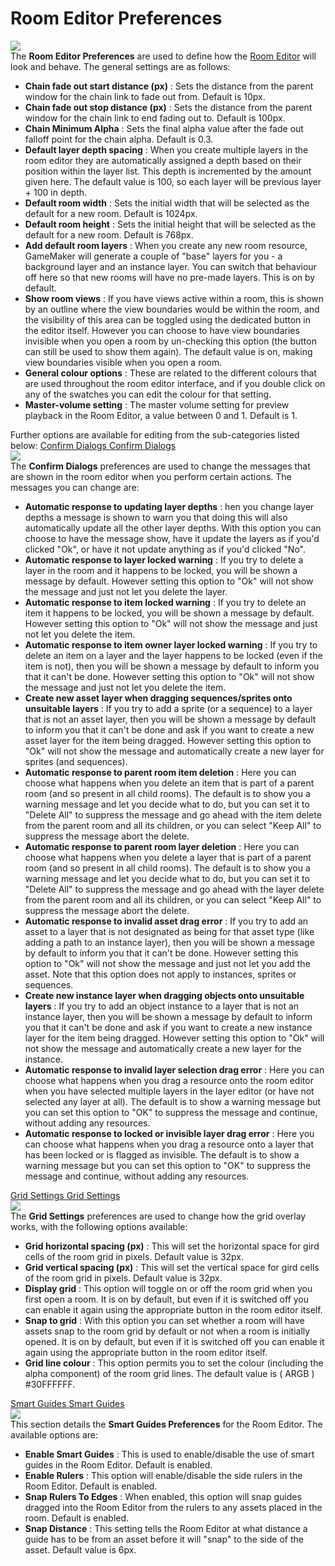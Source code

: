 # Room Editor Preferences

  
![](https://gms.magecorn.com/Manual/assets/Images/Setup_And_Version/Preferences/Room_Editor_Prefs.png)  
The **Room Editor Preferences** are used to define how the [Room
Editor](../../The_Asset_Editors/Rooms) will look and behave. The
general settings are as follows:

-   **Chain fade out start distance (px)** : Sets the distance from the
    parent window for the chain link to fade out from. Default is 10px.
-   **Chain fade out stop distance (px)** : Sets the distance from the
    parent window for the chain link to end fading out to. Default is
    100px.
-   **Chain Minimum Alpha** : Sets the final alpha value after the fade
    out falloff point for the chain alpha. Default is 0.3.
-   **Default layer depth spacing** : When you create multiple layers in
    the room editor they are automatically assigned a depth based on
    their position within the layer list. This depth is incremented by
    the amount given here. The default value is 100, so each layer will
    be previous layer + 100 in depth.
-   **Default room width** : Sets the initial width that will be
    selected as the default for a new room. Default is 1024px.
-   **Default room height** : Sets the initial height that will be
    selected as the default for a new room. Default is 768px.
-   **Add default room layers** : When you create any new room resource,
    GameMaker will generate a couple of "base" layers for you - a
    background layer and an instance layer. You can switch that
    behaviour off here so that new rooms will have no pre-made layers.
    This is on by default.
-   **Show room views** : If you have views active within a room, this
    is shown by an outline where the view boundaries would be within the
    room, and the visibility of this area can be toggled using the
    dedicated button in the editor itself. However you can choose to
    have view boundaries invisible when you open a room by un-checking
    this option (the button can still be used to show them again). The
    default value is on, making view boundaries visible when you open a
    room.
-   **General colour options** : These are related to the different
    colours that are used throughout the room editor interface, and if
    you double click on any of the swatches you can edit the colour for
    that setting.
-   **Master-volume setting** : The master volume setting for preview
    playback in the Room Editor, a value between 0 and 1. Default is 1.

Further options are available for editing from the sub-categories listed
below: [ Confirm Dialogs Confirm Dialogs ](#)  
![](https://gms.magecorn.com/Manual/assets/Images/Setup_And_Version/Preferences/Room_Editor_Confirm_Prefs.png)  
The **Confirm Dialogs** preferences are used to change the messages that
are shown in the room editor when you perform certain actions. The
messages you can change are:

-   **Automatic response to updating layer depths** : hen you change
    layer depths a message is shown to warn you that doing this will
    also automatically update all the other layer depths. With this
    option you can choose to have the message show, have it update the
    layers as if you'd clicked "Ok", or have it not update anything as
    if you'd clicked "No".
-   **Automatic response to layer locked warning** : If you try to
    delete a layer in the room and it happens to be locked, you will be
    shown a message by default. However setting this option to "Ok" will
    not show the message and just not let you delete the layer.
-   **Automatic response to item locked warning** : If you try to delete
    an item it happens to be locked, you will be shown a message by
    default. However setting this option to "Ok" will not show the
    message and just not let you delete the item.
-   **Automatic response to item owner layer locked warning** : If you
    try to delete an item on a layer and the layer happens to be locked
    (even if the item is not), then you will be shown a message by
    default to inform you that it can't be done. However setting this
    option to "Ok" will not show the message and just not let you delete
    the item.
-   **Create new asset layer when dragging sequences/sprites onto
    unsuitable layers** : If you try to add a sprite (or a sequence) to
    a layer that is not an asset layer, then you will be shown a message
    by default to inform you that it can't be done and ask if you want
    to create a new asset layer for the item being dragged. However
    setting this option to "Ok" will not show the message and
    automatically create a new layer for sprites (and sequences).
-   **Automatic response to parent room item deletion** : Here you can
    choose what happens when you delete an item that is part of a parent
    room (and so present in all child rooms). The default is to show you
    a warning message and let you decide what to do, but you can set it
    to "Delete All" to suppress the message and go ahead with the item
    delete from the parent room and all its children, or you can select
    "Keep All" to suppress the message abort the delete.
-   **Automatic response to parent room layer deletion** : Here you can
    choose what happens when you delete a layer that is part of a parent
    room (and so present in all child rooms). The default is to show you
    a warning message and let you decide what to do, but you can set it
    to "Delete All" to suppress the message and go ahead with the layer
    delete from the parent room and all its children, or you can select
    "Keep All" to suppress the message abort the delete.
-   **Automatic response to invalid asset drag error** : If you try to
    add an asset to a layer that is not designated as being for that
    asset type (like adding a path to an instance layer), then you will
    be shown a message by default to inform you that it can't be done.
    However setting this option to "Ok" will not show the message and
    just not let you add the asset. Note that this option does not apply
    to instances, sprites or sequences.
-   **Create new instance layer when dragging objects onto unsuitable
    layers** : If you try to add an object instance to a layer that is
    not an instance layer, then you will be shown a message by default
    to inform you that it can't be done and ask if you want to create a
    new instance layer for the item being dragged. However setting this
    option to "Ok" will not show the message and automatically create a
    new layer for the instance.
-   **Automatic response to invalid layer selection drag error** : Here
    you can choose what happens when you drag a resource onto the room
    editor when you have selected multiple layers in the layer editor
    (or have not selected any layer at all). The default is to show a
    warning message but you can set this option to "OK" to suppress the
    message and continue, without adding any resources.
-   **Automatic response to locked or invisible layer drag error** :
    Here you can choose what happens when you drag a resource onto a
    layer that has been locked or is flagged as invisible. The default
    is to show a warning message but you can set this option to "OK" to
    suppress the message and continue, without adding any resources.

[ Grid Settings Grid Settings ](#)  
![](https://gms.magecorn.com/Manual/assets/Images/Setup_And_Version/Preferences/Room_Editor_Grid_Prefs.png)  
The **Grid Settings** preferences are used to change how the grid
overlay works, with the following options available:

-   **Grid horizontal spacing (px)** : This will set the horizontal
    space for gird cells of the room grid in pixels. Default value is
    32px.
-   **Grid vertical spacing (px)** : This will set the vertical space
    for gird cells of the room grid in pixels. Default value is 32px.
-   **Display grid** : This option will toggle on or off the room grid
    when you first open a room. It is on by default, but even if it is
    switched off you can enable it again using the appropriate button in
    the room editor itself.
-   **Snap to grid** : With this option you can set whether a room will
    have assets snap to the room grid by default or not when a room is
    initially opened. It is on by default, but even if it is switched
    off you can enable it again using the appropriate button in the room
    editor itself.
-   **Grid line colour** : This option permits you to set the colour
    (including the alpha component) of the room grid lines. The default
    value is ( ARGB ) \#30FFFFFF.

[ Smart Guides Smart Guides ](#)  
![](https://gms.magecorn.com/Manual/assets/Images/Setup_And_Version/Preferences/Room_Editor_SmartGuides_Prefs.png)  
This section details the **Smart Guides Preferences** for the Room
Editor. The available options are:

-   **Enable Smart Guides** : This is used to enable/disable the use of
    smart guides in the Room Editor. Default is enabled.
-   **Enable Rulers** : This option will enable/disable the side rulers
    in the Room Editor. Default is enabled.
-   **Snap Rulers To Edges** : When enabled, this option will snap
    guides dragged into the Room Editor from the rulers to any assets
    placed in the room. Default is enabled.
-   **Snap Distance** : This setting tells the Room Editor at what
    distance a guide has to be from an asset before it will "snap" to
    the side of the asset. Default value is 6px.
